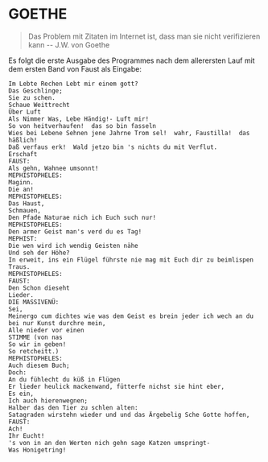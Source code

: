 # GOETHE

> Das Problem mit Zitaten im Internet ist, dass man sie nicht verifizieren kann -- J.W. von Goethe

Es folgt die erste Ausgabe des Programmes nach dem allerersten Lauf mit dem ersten Band von Faust als Eingabe:

    Im Lebte Rechen Lebt mir einem gott?
    Das Geschlinge;
    Sie zu schen.
    Schaue Weittrecht
    Über Luft
    Als Nimmer Was, Lebe Händig!- Luft mir!
    So von heitverhaufen!  das so bin fasseln
    Wies bei Lebene Sehnen jene Jahrne Trom sel!  wahr, Faustilla!  das häßlich!
    Daß verfaus erk!  Wald jetzo bin 's nichts du mit Verflut.
    Erschaft
    FAUST:
    Als gehn, Wahnee umsonnt!
    MEPHISTOPHELES:
    Maginn.
    Die an!
    MEPHISTOPHELES:
    Das Haust,
    Schmauen,
    Den Pfade Naturae nich ich Euch such nur!
    MEPHISTOPHELES:
    Den armer Geist man's verd du es Tag!
    MEPHIST:
    Die wen wird ich wendig Geisten nähe
    Und seh der Höhe?
    In erweit, ins ein Flügel führste nie mag mit Euch dir zu beimlispen Traus.
    MEPHISTOPHELES:
    FAUST:
    Den Schon dieseht
    Lieder.
    DIE MASSIVENÜ:
    Sei,
    Meinergo cum dichtes wie was dem Geist es brein jeder ich wech an du bei nur Kunst durchre mein,
    Alle nieder vor einen
    STIMME (von nas
    So wir in geben!
    So retcheitt.)
    MEPHISTOPHELES:
    Auch diesem Buch;
    Doch:
    An du fühlecht du küß in Flügen
    Er lieder heulick mackenwand, fütterfe nichst sie hint eber,
    Es ein,
    Ich auch hierenwegnen;
    Halber das den Tier zu schlen alten:
    Satagraden wirstehn wieder und und das Ärgebelig Sche Gotte hoffen,
    FAUST:
    Ach!
    Ihr Eucht!
    's von in an den Werten nich gehn sage Katzen umspringt-
    Was Honigetring!